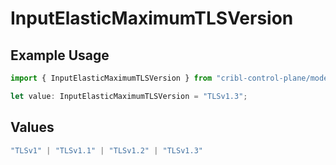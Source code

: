 # InputElasticMaximumTLSVersion

## Example Usage

```typescript
import { InputElasticMaximumTLSVersion } from "cribl-control-plane/models";

let value: InputElasticMaximumTLSVersion = "TLSv1.3";
```

## Values

```typescript
"TLSv1" | "TLSv1.1" | "TLSv1.2" | "TLSv1.3"
```